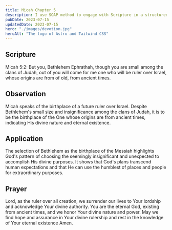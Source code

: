 ```yaml
---
title: Micah Chapter 5
description: I use SOAP method to engage with Scripture in a structured and meaningful way, allowing it to guide my actions, and strengthen relationship with God.
pubDate: 2023-07-15
updatedDate: 2023-07-15
hero: "./images/devotion.jpg"
heroAlt: "The logo of Astro and Tailwind CSS"
---
```


## Scripture

  


Micah 5:2: But you, Bethlehem Ephrathah, though you are small among the clans of Judah, out of you will come for me one who will be ruler over Israel, whose origins are from of old, from ancient times.
  

## Observation

Micah speaks of the birthplace of a future ruler over Israel. Despite Bethlehem's small size and insignificance among the clans of Judah, it is to be the birthplace of the One whose origins are from ancient times, indicating His divine nature and eternal existence.

## Application

The selection of Bethlehem as the birthplace of the Messiah highlights God's pattern of choosing the seemingly insignificant and unexpected to accomplish His divine purposes. It shows that God's plans transcend human expectations and that He can use the humblest of places and people for extraordinary purposes.
  
## Prayer

Lord, as the ruler over all creation, we surrender our lives to Your lordship and acknowledge Your divine authority. You are the eternal God, existing from ancient times, and we honor Your divine nature and power. May we find hope and assurance in Your divine rulership and rest in the knowledge of Your eternal existence Amen.
